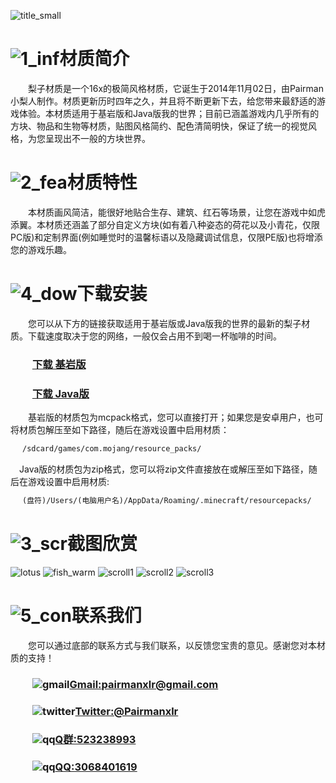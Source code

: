 ![title_small](https://ooo.0o0.ooo/2018/04/15/5ad35aaeb7ceb.png)
# ![1_inf](https://ooo.0o0.ooo/2018/04/15/5ad356c68a689.png)材质简介
　　梨子材质是一个16x的极简风格材质，它诞生于2014年11月02日，由Pairman小梨人制作。材质更新历时四年之久，并且将不断更新下去，给您带来最舒适的游戏体验。本材质适用于基岩版和Java版我的世界；目前已涵盖游戏内几乎所有的方块、物品和生物等材质，贴图风格简约、配色清简明快，保证了统一的视觉风格，为您呈现出不一般的方块世界。
        
# ![2_fea](https://ooo.0o0.ooo/2018/04/15/5ad356d28e7e4.png)材质特性
　　本材质画风简洁，能很好地贴合生存、建筑、红石等场景，让您在游戏中如虎添翼。本材质还涵盖了部分自定义方块(如有着八种姿态的荷花以及小青花，仅限PC版)和定制界面(例如睡觉时的温馨标语以及隐藏调试信息，仅限PE版)也将增添您的游戏乐趣。
        
# ![4_dow](https://ooo.0o0.ooo/2018/04/15/5ad356daadd7b.png)下载安装
　　您可以从下方的链接获取适用于基岩版或Java版我的世界的最新的梨子材质。下载速度取决于您的网络，一般仅会占用不到喝一杯咖啡的时间。
###            [下载 基岩版](https://pan.baidu.com/s/1CS69yjK4pDTydHXQMo1CAg)
###            [下载 Java版](https://pan.baidu.com/s/1mF-RPnOMnP3PLofEcmbM9g)
　　基岩版的材质包为mcpack格式，您可以直接打开；如果您是安卓用户，也可将材质包解压至如下路径，随后在游戏设置中启用材质：
```markdown
　 /sdcard/games/com.mojang/resource_packs/
```
　Java版的材质包为zip格式，您可以将zip文件直接放在或解压至如下路径，随后在游戏设置中启用材质:
```markdown
　 (盘符)/Users/(电脑用户名)/AppData/Roaming/.minecraft/resourcepacks/
```

# ![3_scr](https://ooo.0o0.ooo/2018/04/15/5ad356e2418e9.png)截图欣赏
![lotus](https://ooo.0o0.ooo/2018/04/15/5ad347677c7c7.png)
![fish_warm](https://ooo.0o0.ooo/2018/04/15/5ad3478aad5a2.png)
![scroll1](https://ooo.0o0.ooo/2018/04/15/5ad3481429b8d.png)
![scroll2](https://ooo.0o0.ooo/2018/04/15/5ad3482c14db9.png)
![scroll3](https://ooo.0o0.ooo/2018/04/15/5ad3484134480.png)

# ![5_con](https://ooo.0o0.ooo/2018/04/15/5ad356e93e3e3.png)联系我们
　　您可以通过底部的联系方式与我们联系，以反馈您宝贵的意见。感谢您对本材质的支持！
###            ![gmail](https://ooo.0o0.ooo/2018/04/15/5ad3530d99229.png)[Gmail:pairmanxlr@gmail.com](mailto:pairmanxlr@gmail.com)
###            ![twitter](https://ooo.0o0.ooo/2018/04/15/5ad353238bf7b.png)[Twitter:@Pairmanxlr](https://www.twitter.com/Pairmanxlr)
###            ![qq](https://ooo.0o0.ooo/2018/04/16/5ad492166126e.png)[Q群:523238993](https://jq.qq.com/?_wv=1027&k=5vuBSpI)
###            ![qq](https://ooo.0o0.ooo/2018/04/16/5ad492166126e.png)[QQ:3068401619](https://qm.qq.com/cgi-bin/qm/qr?k=LJbV1ta7hDKCbGh57unZVvd4tMQ49McL)
